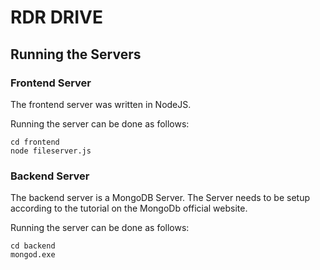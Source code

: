 # RDR DRIVE

## Running the Servers


### Frontend Server

The frontend server was written in NodeJS.

Running the server can be done as follows:

```
cd frontend
node fileserver.js
``` 



### Backend Server

The backend server is a MongoDB Server. The Server needs to be setup
according to the tutorial on the MongoDb official website.

Running the server can be done as follows:

```
cd backend
mongod.exe
``` 